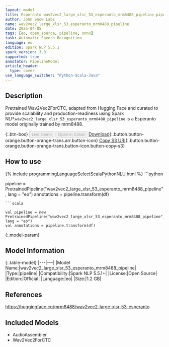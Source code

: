 ```yaml
---
layout: model
title: Esperanto wav2vec2_large_xlsr_53_esperanto_mrm8488_pipeline pipeline Wav2Vec2ForCTC from mrm8488
author: John Snow Labs
name: wav2vec2_large_xlsr_53_esperanto_mrm8488_pipeline
date: 2025-04-05
tags: [eo, open_source, pipeline, onnx]
task: Automatic Speech Recognition
language: eo
edition: Spark NLP 5.5.1
spark_version: 3.0
supported: true
annotator: PipelineModel
article_header:
  type: cover
use_language_switcher: "Python-Scala-Java"
---
```


## Description

Pretrained Wav2Vec2ForCTC, adapted from Hugging Face and curated to provide scalability and production-readiness using Spark NLP.`wav2vec2_large_xlsr_53_esperanto_mrm8488_pipeline` is a Esperanto model originally trained by mrm8488.

{:.btn-box}
<button class="button button-orange" disabled>Live Demo</button>
<button class="button button-orange" disabled>Open in Colab</button>
[Download](https://s3.amazonaws.com/auxdata.johnsnowlabs.com/public/models/wav2vec2_large_xlsr_53_esperanto_mrm8488_pipeline_eo_5.5.1_3.0_1743814285085.zip){:.button.button-orange.button-orange-trans.arr.button-icon}
[Copy S3 URI](s3://auxdata.johnsnowlabs.com/public/models/wav2vec2_large_xlsr_53_esperanto_mrm8488_pipeline_eo_5.5.1_3.0_1743814285085.zip){:.button.button-orange.button-orange-trans.button-icon.button-copy-s3}

## How to use



<div class="tabs-box" markdown="1">
{% include programmingLanguageSelectScalaPythonNLU.html %}
```python

pipeline = PretrainedPipeline("wav2vec2_large_xlsr_53_esperanto_mrm8488_pipeline", lang = "eo")
annotations =  pipeline.transform(df)   

```
```scala

val pipeline = new PretrainedPipeline("wav2vec2_large_xlsr_53_esperanto_mrm8488_pipeline", lang = "eo")
val annotations = pipeline.transform(df)

```
</div>

{:.model-param}
## Model Information

{:.table-model}
|---|---|
|Model Name:|wav2vec2_large_xlsr_53_esperanto_mrm8488_pipeline|
|Type:|pipeline|
|Compatibility:|Spark NLP 5.5.1+|
|License:|Open Source|
|Edition:|Official|
|Language:|eo|
|Size:|1.2 GB|

## References

https://huggingface.co/mrm8488/wav2vec2-large-xlsr-53-esperanto

## Included Models

- AudioAssembler
- Wav2Vec2ForCTC